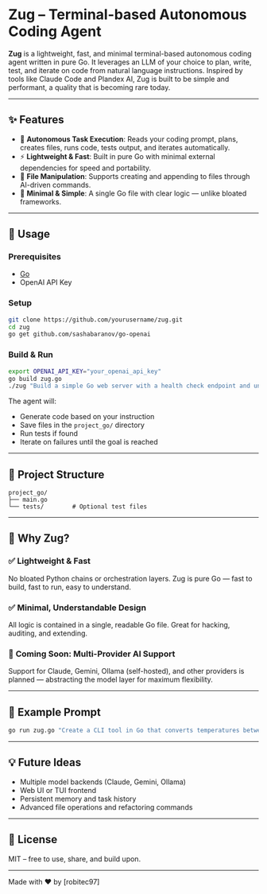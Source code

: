 # Zug – Terminal-based Autonomous Coding Agent

**Zug** is a lightweight, fast, and minimal terminal-based autonomous coding agent written in pure Go. It leverages an LLM of your choice to plan, write, test, and iterate on code from natural language instructions. Inspired by tools like Claude Code and Plandex AI, Zug is built to be simple and performant, a quality that is becoming rare today.

---

## ✨ Features

* 🧠 **Autonomous Task Execution**: Reads your coding prompt, plans, creates files, runs code, tests output, and iterates automatically.
* ⚡ **Lightweight & Fast**: Built in pure Go with minimal external dependencies for speed and portability.
* 📂 **File Manipulation**: Supports creating and appending to files through AI-driven commands.
* 🔧 **Minimal & Simple**: A single Go file with clear logic — unlike bloated frameworks.

---

## 🚀 Usage

### Prerequisites

* [Go](https://go.dev/doc/install)
* OpenAI API Key

### Setup

```bash
git clone https://github.com/yourusername/zug.git
cd zug
go get github.com/sashabaranov/go-openai
```

### Build & Run

```bash
export OPENAI_API_KEY="your_openai_api_key"
go build zug.go 
./zug "Build a simple Go web server with a health check endpoint and unit tests"
```

The agent will:

* Generate code based on your instruction
* Save files in the `project_go/` directory
* Run tests if found
* Iterate on failures until the goal is reached

---

## 📁 Project Structure

```text
project_go/
├── main.go
└── tests/        # Optional test files
```
---

## 🧠 Why Zug?

### ✅ **Lightweight & Fast**

No bloated Python chains or orchestration layers. Zug is pure Go — fast to build, fast to run, easy to understand.

### ✅ **Minimal, Understandable Design**

All logic is contained in a single, readable Go file. Great for hacking, auditing, and extending.

### 🔮 **Coming Soon: Multi-Provider AI Support**

Support for Claude, Gemini, Ollama (self-hosted), and other providers is planned — abstracting the model layer for maximum flexibility.

---

## 📌 Example Prompt

```bash
go run zug.go "Create a CLI tool in Go that converts temperatures between Celsius and Fahrenheit and includes tests"
```

---

## 💡 Future Ideas

* Multiple model backends (Claude, Gemini, Ollama)
* Web UI or TUI frontend
* Persistent memory and task history
* Advanced file operations and refactoring commands

---

## 📄 License

MIT – free to use, share, and build upon.

---

Made with ❤️ by \[robitec97]
